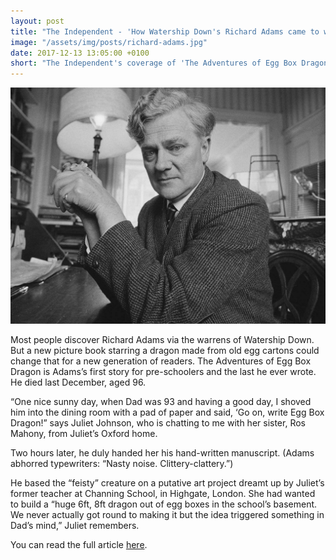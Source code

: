```yaml
---
layout: post
title: "The Independent - 'How Watership Down's Richard Adams came to write a kid's picture book before he died'"
image: "/assets/img/posts/richard-adams.jpg"
date: 2017-12-13 13:05:00 +0100
short: "The Independent's coverage of 'The Adventures of Egg Box Dragon'"
---
```


![Richard Adams](/assets/img/posts/richard-adams.jpg)

Most people discover Richard Adams via the warrens of Watership Down. But a new picture book starring a dragon made from old egg cartons could change that for a new generation of readers. The Adventures of Egg Box Dragon is Adams’s first story for pre-schoolers and the last he ever wrote. He died last December, aged 96. 

“One nice sunny day, when Dad was 93 and having a good day, I shoved him into the dining room with a pad of paper and said, ‘Go on, write Egg Box Dragon!” says Juliet Johnson, who is chatting to me with her sister, Ros Mahony, from Juliet’s Oxford home. 

Two hours later, he duly handed her his hand-written manuscript. (Adams abhorred typewriters: “Nasty noise. Clittery-clattery.”) 

He based the “feisty” creature on a putative art project dreamt up by Juliet’s former teacher at Channing School, in Highgate, London. She had wanted to build a “huge 6ft, 8ft dragon out of egg boxes in the school’s basement. We never actually got round to making it but the idea triggered something in Dad’s mind,” Juliet remembers. 

You can read the full article [here](http://www.independent.co.uk/arts-entertainment/books/features/richard-adams-the-adventures-of-egg-box-dragon-watership-down-a8105641.html).